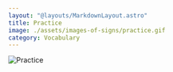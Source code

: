```yaml
---
layout: "@layouts/MarkdownLayout.astro"
title: Practice
image: ./assets/images-of-signs/practice.gif
category: Vocabulary
---
```


![Practice](@signs/practice.gif)
